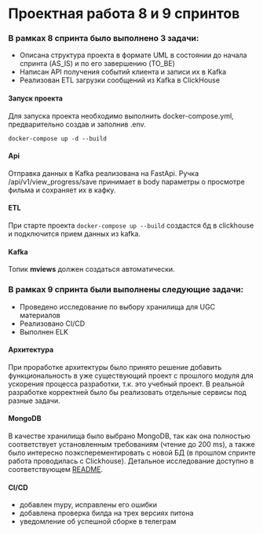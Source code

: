 # Проектная работа 8 и 9 спринтов

### В рамках 8 спринта было выполнено 3 задачи:
- Описана структура проекта в формате UML в состоянии до начала спринта (AS_IS) и по его завершению (TO_BE)
- Написан API получения событий клиента и записи их в Kafka
- Реализован ETL загрузки сообщений из Kafka в ClickHouse

#### Запуск проекта
Для запуска проекта необходимо выполнить docker-compose.yml, предварительно создав и заполнив .env.

```
docker-compose up -d --build
```

#### Api
Отправка данных в Kafka реализована на FastApi.
Ручка /api/v1/view_progress/save принимает в body параметры о просмотре фильма и сохраняет их в кафку.

#### ETL
При старте проекта `docker-compose up --build` создастся бд в clickhouse и подключится прием данных из kafka.

#### Kafka
Топик **mviews** должен создаться автоматически. 

### В рамках 9 спринта были выполнены следующие задачи:
- Проведено исследование по выбору хранилища для UGC материалов
- Реализовано CI/CD
- Выполнен ELK

#### Архитектура
При проработке архитектуры было принято решение добавить функциональность в уже существующий проект с прошлого модуля для ускорения процесса разработки, т.к. это учебный проект. В реальной разработке корректней было бы реализовать отдельные сервисы под разные задачи.

#### MongoDB
В качестве хранилища было выбрано MongoDB, так как она полностью соответствует установленным требованиям (чтение до 200 ms), а также было интересно поэксперементировать с новой БД (в прошлом спринте работа проводилась с Clickhouse). Детальное исследование доступно в соответствующем [README](https://github.com/mod-web/ugc_sprint_1/blob/main/mongo/README.md).

#### CI/CD
- добавлен mypy, исправлены его ошибки
- добавлена проверка билда на трех версиях питона
- уведомление об успешной сборке в телеграм

